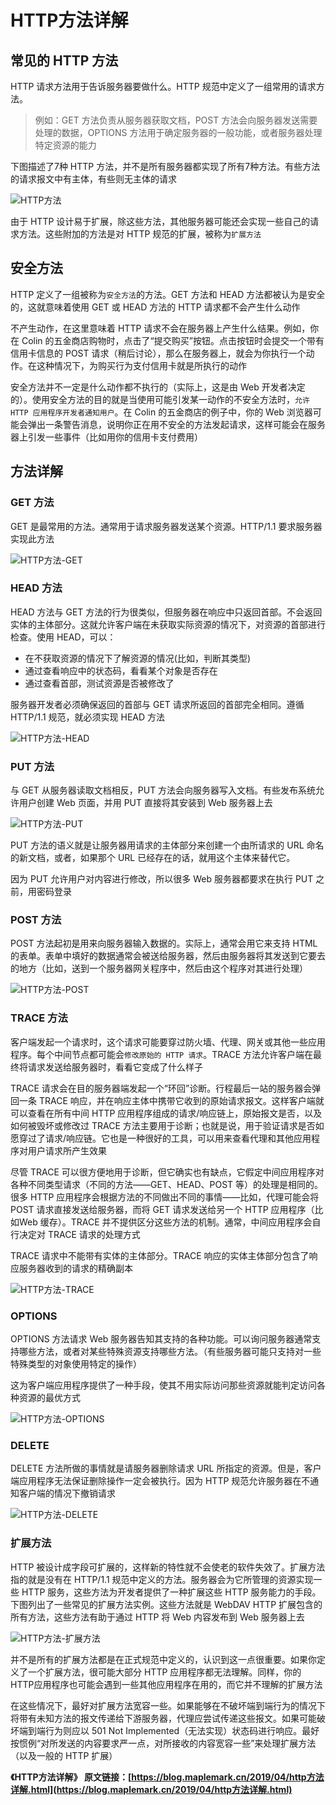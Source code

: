 # HTTP方法详解

## 常见的 HTTP 方法

HTTP 请求方法用于告诉服务器要做什么。HTTP 规范中定义了一组常用的请求方法。

> 例如：GET 方法负责从服务器获取文档，POST 方法会向服务器发送需要处理的数据，OPTIONS 方法用于确定服务器的一般功能，或者服务器处理特定资源的能力

下图描述了7种 HTTP 方法，并不是所有服务器都实现了所有7种方法。有些方法的请求报文中有主体，有些则无主体的请求

![HTTP方法](./assets/http-method.png)

由于 HTTP 设计易于扩展，除这些方法，其他服务器可能还会实现一些自己的请求方法。这些附加的方法是对 HTTP 规范的扩展，被称为`扩展方法`

## 安全方法

HTTP 定义了一组被称为`安全方法`的方法。GET 方法和 HEAD 方法都被认为是安全的，这就意味着使用 GET 或 HEAD 方法的 HTTP 请求都不会产生什么动作

不产生动作，在这里意味着 HTTP 请求不会在服务器上产生什么结果。例如，你在 Colin 的五金商店购物时，点击了“提交购买”按钮。点击按钮时会提交一个带有信用卡信息的 POST 请求（稍后讨论），那么在服务器上，就会为你执行一个动作。在这种情况下，为购买行为支付信用卡就是所执行的动作

安全方法并不一定是什么动作都不执行的（实际上，这是由 Web 开发者决定的）。使用安全方法的目的就是当使用可能引发某一动作的不安全方法时，`允许 HTTP 应用程序开发者通知用户`。在 Colin 的五金商店的例子中，你的 Web 浏览器可能会弹出一条警告消息，说明你正在用不安全的方法发起请求，这样可能会在服务器上引发一些事件（比如用你的信用卡支付费用）

## 方法详解

### GET 方法

GET 是最常用的方法。通常用于请求服务器发送某个资源。HTTP/1.1 要求服务器实现此方法

![HTTP方法-GET](./assets/http-method-01.png)

### HEAD 方法

HEAD 方法与 GET 方法的行为很类似，但服务器在响应中只返回首部。不会返回实体的主体部分。这就允许客户端在未获取实际资源的情况下，对资源的首部进行检查。使用 HEAD，可以：

- 在不获取资源的情况下了解资源的情况(比如，判断其类型)
- 通过查看响应中的状态码，看看某个对象是否存在
- 通过查看首部，测试资源是否被修改了

服务器开发者必须确保返回的首部与 GET 请求所返回的首部完全相同。遵循 HTTP/1.1 规范，就必须实现 HEAD 方法

![HTTP方法-HEAD](./assets/http-method-02.png)

### PUT 方法

与 GET 从服务器读取文档相反，PUT 方法会向服务器写入文档。有些发布系统允许用户创建 Web 页面，并用 PUT 直接将其安装到 Web 服务器上去

![HTTP方法-PUT](./assets/http-method-03.png)

PUT 方法的语义就是让服务器用请求的主体部分来创建一个由所请求的 URL 命名的新文档，或者，如果那个 URL 已经存在的话，就用这个主体来替代它。

因为 PUT 允许用户对内容进行修改，所以很多 Web 服务器都要求在执行 PUT 之前，用密码登录

### POST 方法

POST 方法起初是用来向服务器输入数据的。实际上，通常会用它来支持 HTML 的表单。表单中填好的数据通常会被送给服务器，然后由服务器将其发送到它要去的地方（比如，送到一个服务器网关程序中，然后由这个程序对其进行处理）

![HTTP方法-POST](./assets/http-method-04.png)

### TRACE 方法

客户端发起一个请求时，这个请求可能要穿过防火墙、代理、网关或其他一些应用程序。每个中间节点都可能会`修改原始的 HTTP 请求`。TRACE 方法允许客户端在最终将请求发送给服务器时，看看它变成了什么样子

TRACE 请求会在目的服务器端发起一个“环回”诊断。行程最后一站的服务器会弹回一条 TRACE 响应，并在响应主体中携带它收到的原始请求报文。这样客户端就可以查看在所有中间 HTTP 应用程序组成的请求/响应链上，原始报文是否，以及如何被毁坏或修改过 TRACE 方法主要用于诊断；也就是说，用于验证请求是否如愿穿过了请求/响应链。它也是一种很好的工具，可以用来查看代理和其他应用程序对用户请求所产生效果

尽管 TRACE 可以很方便地用于诊断，但它确实也有缺点，它假定中间应用程序对各种不同类型请求（不同的方法——GET、HEAD、POST 等）的处理是相同的。很多 HTTP 应用程序会根据方法的不同做出不同的事情——比如，代理可能会将 POST 请求直接发送给服务器，而将 GET 请求发送给另一个 HTTP 应用程序（比如Web 缓存）。TRACE 并不提供区分这些方法的机制。通常，中间应用程序会自行决定对 TRACE 请求的处理方式

TRACE 请求中不能带有实体的主体部分。TRACE 响应的实体主体部分包含了响应服务器收到的请求的精确副本

![HTTP方法-TRACE](./assets/http-method-05.png)

### OPTIONS

OPTIONS 方法请求 Web 服务器告知其支持的各种功能。可以询问服务器通常支持哪些方法，或者对某些特殊资源支持哪些方法。（有些服务器可能只支持对一些特殊类型的对象使用特定的操作）

这为客户端应用程序提供了一种手段，使其不用实际访问那些资源就能判定访问各种资源的最优方式

![HTTP方法-OPTIONS](./assets/http-method-06.png)

### DELETE

DELETE 方法所做的事情就是请服务器删除请求 URL 所指定的资源。但是，客户端应用程序无法保证删除操作一定会被执行。因为 HTTP 规范允许服务器在不通知客户端的情况下撤销请求

![HTTP方法-DELETE](./assets/http-method-07.png)

### 扩展方法

HTTP 被设计成字段可扩展的，这样新的特性就不会使老的软件失效了。扩展方法指的就是没有在 HTTP/1.1 规范中定义的方法。服务器会为它所管理的资源实现一些 HTTP 服务，这些方法为开发者提供了一种扩展这些 HTTP 服务能力的手段。下图列出了一些常见的扩展方法实例。这些方法就是 WebDAV HTTP 扩展包含的所有方法，这些方法有助于通过 HTTP 将 Web 内容发布到 Web 服务器上去

![HTTP方法-扩展方法](./assets/http-method-08.png)

并不是所有的扩展方法都是在正式规范中定义的，认识到这一点很重要。如果你定义了一个扩展方法，很可能大部分 HTTP 应用程序都无法理解。同样，你的 HTTP应用程序也可能会遇到一些其他应用程序在用的，而它并不理解的扩展方法

在这些情况下，最好对扩展方法宽容一些。如果能够在不破坏端到端行为的情况下将带有未知方法的报文传递给下游服务器，代理应尝试传递这些报文。如果可能破坏端到端行为则应以 501 Not Implemented（无法实现）状态码进行响应。最好按惯例“对所发送的内容要求严一点，对所接收的内容宽容一些”来处理扩展方法（以及一般的 HTTP 扩展）

**《HTTP方法详解》 原文链接：[https://blog.maplemark.cn/2019/04/http方法详解.html](https://blog.maplemark.cn/2019/04/http方法详解.html)**